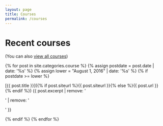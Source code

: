 ```yaml
---
layout: page
title: Courses
permalink: /courses
---
```


# Recent courses

(You can also [view all courses](/allcourses))

{% for post in site.categories.course %}
  {% assign postdate = post.date | date: '%s' %}
  {% assign lower = "August 1, 2016" | date: '%s' %}
  {% if postdate >= lower %}

[{{ post.title }}]({% if post.siteurl %}{{ post.siteurl }}{% else %}{{ post.url }}{% endif %}) {{ post.excerpt | remove: '<p>' | remove: '</p>' }}

  {% endif %}
{% endfor %}

